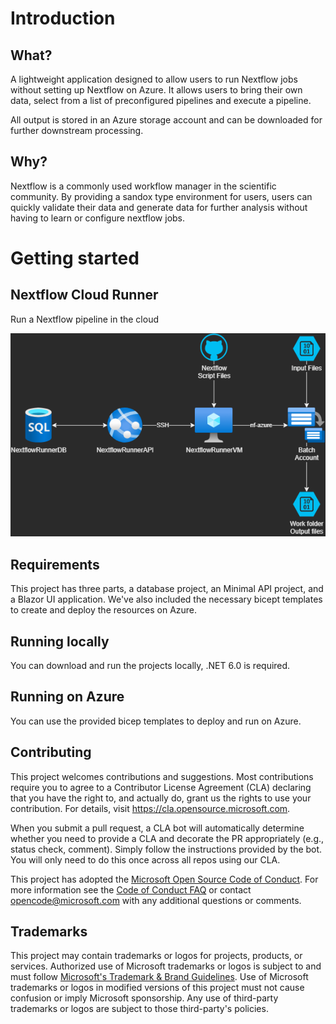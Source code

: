 
# Introduction

## What?
A lightweight application designed to allow users to run Nextflow jobs without setting up Nextflow on Azure. It allows users to bring their own data, select from a list of preconfigured pipelines and execute a pipeline.

All output is stored in an Azure storage account and can be downloaded for further downstream processing.

## Why?
Nextflow is a commonly used workflow manager in the scientific community. By providing  a sandox type environment for users, users can quickly validate their data and generate data for further analysis without having to learn or configure nextflow jobs.

# Getting started

## Nextflow Cloud Runner
Run a Nextflow pipeline in the cloud

![Diagram of cloud resources deployed by project](./docs/imgs/AzureResources.png)

## Requirements
This project has three parts, a database project, an Minimal API project, and a Blazor UI application. We've also included the necessary bicept templates to create and deploy the resources on Azure.

## Running locally
You can download and run the projects locally, .NET 6.0 is required.

## Running on Azure
You can use the provided bicep templates to deploy and run on Azure.


## Contributing

This project welcomes contributions and suggestions.  Most contributions require you to agree to a
Contributor License Agreement (CLA) declaring that you have the right to, and actually do, grant us
the rights to use your contribution. For details, visit https://cla.opensource.microsoft.com.

When you submit a pull request, a CLA bot will automatically determine whether you need to provide
a CLA and decorate the PR appropriately (e.g., status check, comment). Simply follow the instructions
provided by the bot. You will only need to do this once across all repos using our CLA.

This project has adopted the [Microsoft Open Source Code of Conduct](https://opensource.microsoft.com/codeofconduct/).
For more information see the [Code of Conduct FAQ](https://opensource.microsoft.com/codeofconduct/faq/) or
contact [opencode@microsoft.com](mailto:opencode@microsoft.com) with any additional questions or comments.

## Trademarks

This project may contain trademarks or logos for projects, products, or services. Authorized use of Microsoft 
trademarks or logos is subject to and must follow 
[Microsoft's Trademark & Brand Guidelines](https://www.microsoft.com/en-us/legal/intellectualproperty/trademarks/usage/general).
Use of Microsoft trademarks or logos in modified versions of this project must not cause confusion or imply Microsoft sponsorship.
Any use of third-party trademarks or logos are subject to those third-party's policies.
